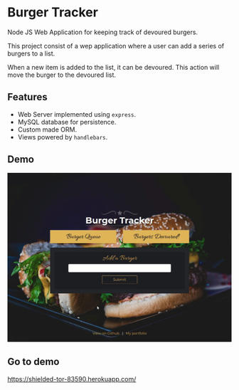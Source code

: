# Burger Tracker


Node JS Web Application for keeping track of devoured burgers.

This project consist of a wep application where a user can add a series of burgers to a list.

When a new item is added to the list, it can be devoured. This action will move the burger
to the devoured list.

## Features
- Web Server implemented using `express`.
- MySQL database for persistence.
- Custom made ORM.
- Views powered by `handlebars`.

## Demo
![demo](https://github.com/jibm82/burger/blob/5e1f41ae6507915eeb3cc2a76e72c6813dba2013/public/assets/img/demo.gif)
## Go to demo
https://shielded-tor-83590.herokuapp.com/
